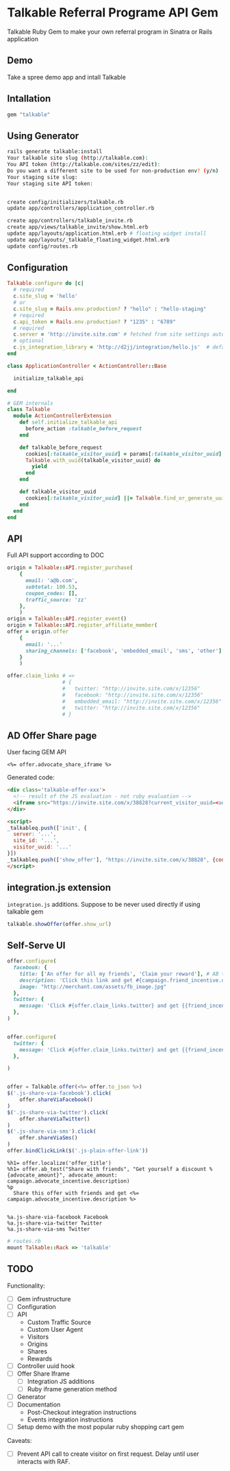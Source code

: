 # Talkable Referral Programe API Gem

Talkable Ruby Gem to make your own referral program in Sinatra or Rails application



## Demo

Take a spree demo app and intall Talkable

## Intallation

``` ruby
gem "talkable"
```

## Using Generator

``` sh
rails generate talkable:install
Your talkable site slug (http://talkable.com): 
You API token (http://talkable.com/sites/zz/edit):
Do you want a different site to be used for non-production env? (y/n)
Your staging site slug:
Your staging site API token:


create config/initializers/talkable.rb
update app/controllers/application_controller.rb

create app/controllers/talkable_invite.rb
create app/views/talkable_invite/show.html.erb
update app/layouts/application.html.erb # floating widget install
update app/layouts/_talkable_floating_widget.html.erb
update config/routes.rb
```

## Configuration

``` ruby
Talkable.configure do |c|
  # required
  c.site_slug = 'hello'
  # or
  c.site_slug = Rails.env.production? ? "hello" : "hello-staging"
  # required
  c.api_token = Rails.env.production? ? "1235" : "6789" 
  # required
  c.server = 'http://invite.site.com' # fetched from site settings automatically using generator
  # optional
  c.js_integration_library = 'http://d2jj/integration/hello.js'  # default
end
```



``` ruby
class ApplicationController < ActionController::Base

  initialize_talkable_api

end

# GEM internals
class Talkable
  module ActionControllerExtension
    def self.initialize_talkable_api
      before_action :talkable_before_request
    end

    def talkable_before_request
      cookies[:talkable_visitor_uuid] = params[:talkable_visitor_uuid] || talkable_visitor_uuid
      Talkable.with_uuid(talkable_visitor_uuid) do
        yield
      end
    end

    def talkable_visitor_uuid
      cookies[:talkable_visitor_uuid] ||= Talkable.find_or_generate_uuid
    end
  end
end
```




## API

Full API support according to DOC


``` ruby
origin = Talkable::API.register_purchase(
    {
      email: 'a@b.com',
      subtotal: 100.53,
      coupon_codes: [],
      traffic_source: 'zz'
    },
    )
origin = Talkable::API.register_event()
origin = Talkable::API.register_affiliate_member(
offer = origin.offer
    {
      email: '...'
      sharing_channels: ['facebook', 'embedded_email', 'sms', 'other']
    }
    )

offer.claim_links # =>
                  # {
                  #   twitter: "http://invite.site.com/x/12356"
                  #   facebook: "http://invite.site.com/x/12356"
                  #   embedded_email: "http://invite.site.com/x/12356"
                  #   twitter: "http://invite.site.com/x/12356"
                  # }
```

## AD Offer Share page



User facing GEM API

``` erb
<%= offer.advocate_share_iframe %>

```

Generated code:


```  html
<div class='talkable-offer-xxx'>
  <!-- result of the JS evaluation - not ruby evaluation -->
  <iframe src="https://invite.site.com/x/38828?current_visitor_uuid=<uuid>"></iframe>
</div>

<script>
_talkableq.push(['init', {
  server: '...',
  site_id: '...',
  visitor_uuid: '...'
}])
_talkableq.push(['show_offer'], "https://invite.site.com/x/38828", {container: 'talkable-offer-xxx'})
</script>
```

## integration.js extension

`integration.js` additions. Suppose to be never used directly if using talkable gem

``` js
talkable.showOffer(offer.show_url)
```


## Self-Serve UI


``` ruby
offer.configure(
  facebook: {
    title: ['An offer for all my friends', 'Claim your reward'], # AB test
    description: 'Click this link and get #{campaign.friend_incentive.description} off on the merchant.com'
    image: "http://merchant.com/assets/fb_image.jpg"
  },
  twitter: {
    message: 'Click #{offer.claim_links.twitter} and get {{friend_incentive.description}} off on the merchant.com'
  },
)


offer.configure(
  twitter: {
    message: 'Click #{offer.claim_links.twitter} and get {{friend_incentive.description}} off on the merchant.com'
  },

)
```




``` js

offer = Talkable.offer(<%= offer.to_json %>)
$('.js-share-via-facebook').click(
    offer.shareViaFacebook()
)
$('.js-share-via-twitter').click(
    offer.shareViaTwitter()
)
$('.js-share-via-sms').click(
    offer.shareViaSms()
)
offer.bindClickLink($('.js-plain-offer-link'))
```


``` haml
%h1= offer.localize('offer_title')
%h1= offer.ab_test("Share with friends", "Get yourself a discount %{advocate_amount}", advocate_amount: campaign.advocate_incentive.description)
%p
  Share this offer with friends and get <%= campaign.advocate_incentive.description %>


%a.js-share-via-facebook Facebook
%a.js-share-via-twitter Twitter
%a.js-share-via-sms Twitter
```


``` ruby
# routes.rb
mount Talkable::Rack => 'talkable'
```


## TODO

Functionality:

* [ ] Gem infrustructure
* [ ] Configuration
* [ ] API
  * Custom Traffic Source
  * Custom User Agent
  * Visitors
  * Origins
  * Shares
  * Rewards
* [ ] Controller uuid hook
* [ ] Offer Share Iframe
  * [ ] Integration JS additions
  * [ ] Ruby iframe generation method
* [ ] Generator
* [ ] Documentation
  * Post-Checkout integration instructions
  * Events integration instructions
* [ ] Setup demo with the most popular ruby shopping cart gem

Caveats:
* [ ] Prevent API call to create visitor on first request. Delay until user interacts with RAF.
